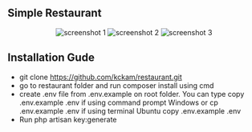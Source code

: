 ## Simple Restaurant

<p align="center">
<img src="https://i.imgur.com/BG9ATSp.png" alt="screenshot 1">
<img src="https://i.imgur.com/5w8Ys2B.png" alt="screenshot 2">
<img src="https://i.imgur.com/WDunndP.png" alt="screenshot 3">
</p>

## Installation Gude

- git clone https://github.com/kckam/restaurant.git
- go to restaurant folder and run composer install using cmd
- create .env file from .env.example on root folder. You can type copy .env.example .env if using command prompt Windows or cp .env.example .env if using terminal Ubuntu
copy .env.example .env
- Run php artisan key:generate



